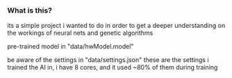 ### What is this?
its a simple project i wanted to do in order to get a deeper understanding on the workings of neural nets and genetic algorithms

pre-trained model in "data/hwModel.model"

be aware of the settings in "data/settings.json" these are the settings i trained the AI in, i have 8 cores, and it used ~80% of them during training


